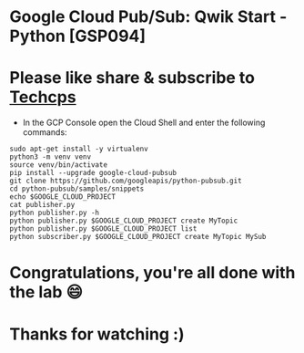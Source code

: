 
# Google Cloud Pub/Sub: Qwik Start - Python [GSP094]

# Please like share & subscribe to [Techcps](https://www.youtube.com/@techcps)

* In the GCP Console open the Cloud Shell and enter the following commands:

```
sudo apt-get install -y virtualenv
python3 -m venv venv
source venv/bin/activate
pip install --upgrade google-cloud-pubsub
git clone https://github.com/googleapis/python-pubsub.git
cd python-pubsub/samples/snippets
echo $GOOGLE_CLOUD_PROJECT
cat publisher.py
python publisher.py -h
python publisher.py $GOOGLE_CLOUD_PROJECT create MyTopic
python publisher.py $GOOGLE_CLOUD_PROJECT list
python subscriber.py $GOOGLE_CLOUD_PROJECT create MyTopic MySub
```

# Congratulations, you're all done with the lab 😄

# Thanks for watching :)
